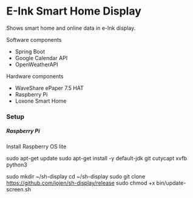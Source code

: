# E-Ink Smart Home Display
Shows smart home and online data in e-Ink display.

Software components
- Spring Boot
- Google Calendar API
- OpenWeatherAPI

Hardware components
- WaveShare ePaper 7.5 HAT
- Raspberry Pi
- Loxone Smart Home


### Setup
##### Raspberry Pi
Install Raspberry OS lite

sudo apt-get update
sudo apt-get install -y default-jdk git cutycapt xvfb python3

sudo mkdir ~/sh-display
cd ~/sh-display
sudo git clone https://github.com/jojen/sh-display/release
sudo chmod +x bin/update-screen.sh
